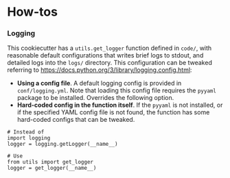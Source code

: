 # How-tos

### Logging

This cookiecutter has a `utils.get_logger` function defined in `code/`, with reasonable default configurations that writes brief logs to stdout, and detailed logs into the `logs/` directory. This configuration can be tweaked referring to https://docs.python.org/3/library/logging.config.html:
+ **Using a config file**. A default logging config is provided in `conf/logging.yml`. Note that loading this config file requires the `pyyaml` package to be installed. Overrides the following option.
+ **Hard-coded config in the function itself**. If the `pyyaml` is not installed, or if the specified YAML config file is not found, the function has some hard-coded configs that can be tweaked. 

```
# Instead of 
import logging
logger = logging.getLogger(__name__)

# Use
from utils import get_logger
logger = get_logger(__name__)
```



